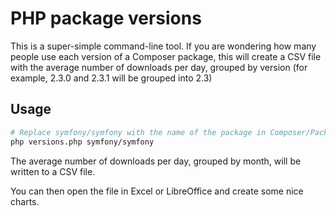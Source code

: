 PHP package versions
====================

This is a super-simple command-line tool. If you are wondering how many people
use each version of a Composer package, this will create a CSV file with the
average number of downloads per day, grouped by version (for example, 2.3.0 and 2.3.1
will be grouped into 2.3)

Usage
-----

```bash
# Replace symfony/symfony with the name of the package in Composer/Packagist.
php versions.php symfony/symfony
```

The average number of downloads per day, grouped by month, will be written to a CSV file.

You can then open the file in Excel or LibreOffice and create some nice charts.
